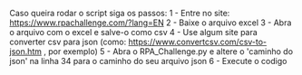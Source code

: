 Caso queira rodar o script siga os passos:
1 - Entre no site: https://www.rpachallenge.com/?lang=EN
2 - Baixe o arquivo excel
3 - Abra o arquivo com o excel e salve-o como csv
4 - Use algum site para converter csv para json (como: https://www.convertcsv.com/csv-to-json.htm , por exemplo)
5 - Abra o RPA_Challenge.py e altere o 'caminho do json' na linha 34 para o caminho do seu arquivo json
6 - Execute o codigo
